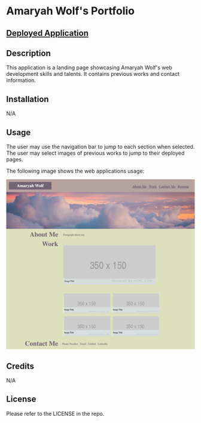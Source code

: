 # Amaryah Wolf's Portfolio

## [Deployed Application](https://amaryahwolf.github.io/wolf-portfolio/)

## Description

This application is a landing page showcasing Amaryah Wolf's web development skills and talents. It contains previous works and contact information.

## Installation

N/A

## Usage

The user may use the navigation bar to jump to each section when selected. The user may select images of previous works to jump to their deployed pages.

The following image shows the web applications usage: 

![Application Screenshot](./assets/application-screenshot.html.png)

## Credits

N/A

## License

Please refer to the LICENSE in the repo.



